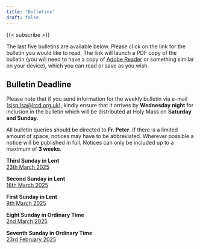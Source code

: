```yaml
---
title: "Bulletins"
draft: false
---
```


{{< subscribe >}}

The last five bulletins are available below. Please click on the link for the bulletin you would like to read. The link will launch a PDF copy of the bulletin (you will need to have a copy of [Adobe Reader](https://get.adobe.com/reader/) or something similar on your device), which you can read or save as you wish.

## Bulletin Deadline

Please note that if you send information for the weekly bulletin via e-mail ([sjsp.lsa@lrcd.org.uk](mailto:sjsp.lsa@lrcd.org.uk)), kindly ensure that it arrives by **Wednesday night** for inclusion in the bulletin which will be distributed at Holy Mass on **Saturday and Sunday**.

All bulletin queries should be directed to **Fr. Peter**. If there is a limited amount of space, notices may have to be abbreviated. Wherever possible a notice will be published in full. Notices can only be included up to a maximum of **3 weeks**.

**Third Sunday in Lent**  
[23th March 2025](/bulletins/Bulletin230325.pdf)  

**Second Sunday in Lent**  
[16th March 2025](/bulletins/Bulletin160325.pdf)  

**First Sunday in Lent**  
[9th March 2025](/bulletins/Bulletin090325.pdf)  

**Eight Sunday in Ordinary Time**  
[2nd March 2025](/bulletins/Bulletin020325.pdf)  

**Seventh Sunday in Ordinary Time**  
[23rd February 2025](/bulletins/Bulletin230225.pdf)  
